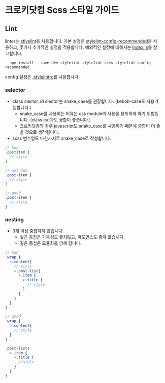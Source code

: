 
# 크로키닷컴 Scss 스타일 가이드

## Lint

linter는 [stlyelint](https://stylelint.io/)를 사용합니다. 기본 설정은 [stylelint-config-recommended](https://github.com/stylelint/stylelint-config-recommended)을 사용하고, 몇가지 추가적인 설정을 적용합니다. 예외적인 설정에 대해서는 [index.js](index.js)를 참고합니다.
```
  npm install --save-dev stylelint stylelint-scss stylelint-config-recommended
```

config 설정은 [.stylelintrc](.stylelintrc)를 사용합니다.

### selector

* class slector, id slector는 snake_case를 권장합니다. (kebob-case도 사용가능합니다.)
  - snake_case를 사용하는 이유는 css module의 사용을 용의하게 하기 위함입니다. (class cat과도 궁합이 좋습니다.)
  - 크로키닷컴의 경우 javascript도 snake_case를 사용하기 때문에 궁합이 더 좋을 것으로 생각됩니다.
* scss 변수명도 마찬가지로 snake_case로 작성합니다.

``` scss
// bad
.postItem {
  // style
}

// not bad
.post-item {
  // style
}

// good
.post-item {
  // style
}

```

### nesting

* 3개 이상 중첩하지 않습니다.
  - 깊은 중첩은 가독성도 좋지않고, 퍼포먼스도 좋지 않습니다.
  - 깊은 중첩은 모듈화를 방해 합니다.

``` scss
// bad
.wrap {
  >.content{
    // style
    >.post-list{
      >.item {
        >.title {
          // style
        }
      }
    }
  }
}

// good
.wrap {
  >.content{
    // style
  }
}

.post-list{
  >.item {
    >.title {
      //style
    }
  }
}
```
